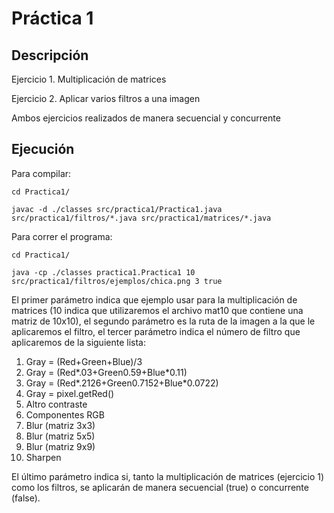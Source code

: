 # Práctica 1

## Descripción 
Ejercicio 1. Multiplicación de matrices 

Ejercicio 2. Aplicar varios filtros a una imagen 

Ambos ejercicios realizados de manera secuencial y concurrente


## Ejecución

Para compilar:

```
cd Practica1/

javac -d ./classes src/practica1/Practica1.java src/practica1/filtros/*.java src/practica1/matrices/*.java
```

Para correr el programa:

```
cd Practica1/ 

java -cp ./classes practica1.Practica1 10 src/practica1/filtros/ejemplos/chica.png 3 true
```

El primer parámetro indica que ejemplo usar para la multiplicación de matrices (10 indica que utilizaremos el archivo mat10 que contiene una matriz de 10x10), el segundo parámetro es la ruta de la imagen a la que le aplicaremos el filtro, el tercer parámetro indica el número de filtro que aplicaremos de la siguiente lista:


 1. Gray = (Red+Green+Blue)/3
 2. Gray = (Red*.03+Green0.59+Blue*0.11)
 3. Gray = (Red*.2126+Green0.7152+Blue*0.0722)
 4. Gray = pixel.getRed()
 5. Altro contraste
 6. Componentes RGB
 7. Blur (matriz 3x3)
 8. Blur (matriz 5x5)
 9. Blur (matriz 9x9)
 10. Sharpen 

El último parámetro indica si, tanto la multiplicación de matrices (ejercicio 1) como los filtros, se aplicarán de manera secuencial (true) o concurrente (false).

